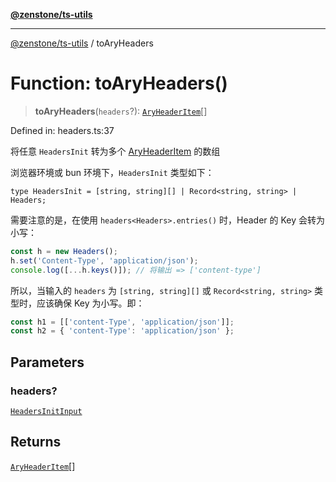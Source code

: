 [**@zenstone/ts-utils**](../README.md)

***

[@zenstone/ts-utils](../globals.md) / toAryHeaders

# Function: toAryHeaders()

> **toAryHeaders**(`headers`?): [`AryHeaderItem`](../type-aliases/AryHeaderItem.md)[]

Defined in: headers.ts:37

将任意 `HeadersInit` 转为多个 [AryHeaderItem](../type-aliases/AryHeaderItem.md) 的数组

浏览器环境或 bun 环境下，`HeadersInit` 类型如下：

`type HeadersInit = [string, string][] | Record<string, string> | Headers;`

需要注意的是，在使用 `headers<Headers>.entries()` 时，Header 的 Key 会转为小写：

```ts
const h = new Headers();
h.set('Content-Type', 'application/json');
console.log([...h.keys()]); // 将输出 => ['content-type']
```

所以，当输入的 `headers` 为 `[string, string][]` 或 `Record<string, string>` 类
型时，应该确保 Key 为小写。即：

```ts
const h1 = [['content-Type', 'application/json']];
const h2 = { 'content-Type': 'application/json' };
```

## Parameters

### headers?

[`HeadersInitInput`](../type-aliases/HeadersInitInput.md)

## Returns

[`AryHeaderItem`](../type-aliases/AryHeaderItem.md)[]

